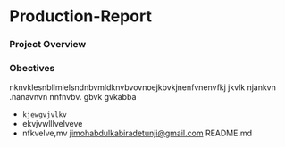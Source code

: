 # Production-Report
### Project Overview
### Obectives
nknvklesnbllmlelsndnbvmldknvbvovnoejkbvkjnenfvnenvfkj jkvlk njankvn .nanavnvn nnfnvbv.  gbvk gvkabba
- ```kjewgvjvlkv```
- ekvjvwlllvelveve
- nfkvelve,mv
jimohabdulkabiradetunji@gmail.com
README.md
